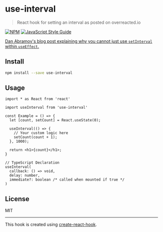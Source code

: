 # use-interval

> React hook for setting an interval as posted on overreacted.io

[![NPM](https://img.shields.io/npm/v/use-interval.svg)](https://www.npmjs.com/package/use-interval) [![JavaScript Style Guide](https://img.shields.io/badge/code_style-standard-brightgreen.svg)](https://standardjs.com)

[Dan Abramov's blog post explaining why you cannot just use `setInterval` within `useEffect`.](https://overreacted.io/making-setinterval-declarative-with-react-hooks/)

## Install

```bash
npm install --save use-interval
```

## Usage

```tsx
import * as React from 'react'

import useInterval from 'use-interval'

const Example = () => {
  let [count, setCount] = React.useState(0);

  useInterval(() => {
    // Your custom logic here
    setCount(count + 1);
  }, 1000);

  return <h1>{count}</h1>;
}
```

```tsx
// TypeScript Declaration
useInterval(
  callback: () => void,
  delay: number,
  immediate?: boolean /* called when mounted if true */
)
```

## License

MIT

---

This hook is created using [create-react-hook](https://github.com/hermanya/create-react-hook).
